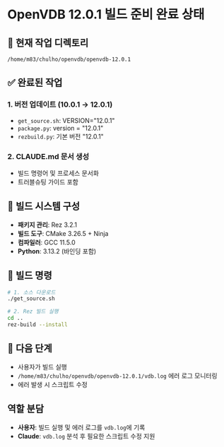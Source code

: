 # OpenVDB 12.0.1 빌드 준비 완료 상태

## 📁 현재 작업 디렉토리
`/home/m83/chulho/openvdb/openvdb-12.0.1`

## ✅ 완료된 작업

### 1. 버전 업데이트 (10.0.1 → 12.0.1)
- `get_source.sh`: VERSION="12.0.1"
- `package.py`: version = "12.0.1"
- `rezbuild.py`: 기본 버전 "12.0.1"

### 2. CLAUDE.md 문서 생성
- 빌드 명령어 및 프로세스 문서화
- 트러블슈팅 가이드 포함

## 🔧 빌드 시스템 구성
- **패키지 관리**: Rez 3.2.1
- **빌드 도구**: CMake 3.26.5 + Ninja
- **컴파일러**: GCC 11.5.0
- **Python**: 3.13.2 (바인딩 포함)

## 🚀 빌드 명령
```bash
# 1. 소스 다운로드
./get_source.sh

# 2. Rez 빌드 실행
cd ..
rez-build --install
```

## 📝 다음 단계
- 사용자가 빌드 실행
- `/home/m83/chulho/openvdb/openvdb-12.0.1/vdb.log` 에러 로그 모니터링
- 에러 발생 시 스크립트 수정

## 역할 분담
- **사용자**: 빌드 실행 및 에러 로그를 `vdb.log`에 기록
- **Claude**: `vdb.log` 분석 후 필요한 스크립트 수정 지원